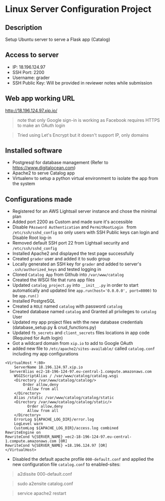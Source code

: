 # Linux Server Configuration Project

## Description
Setup Ubuntu server to serve a Flask app (Catalog)

## Access to server
- IP: 18.196.124.97
- SSH Port: 2200
- Username: grader
- SSH Public Key: Will be provided in reviewer notes while submission

## Web app working URL
http://18.196.124.97.xip.io/
> note that only Google sign-in is working as Facebook requires HTTPS to make an OAuth login

> Tried using Let's Encrypt but it doesn't support IP, only domains

## Installed software
- Postgresql for database management (Refer to https://www.digitalocean.com)
- Apache2 to serve Catalog app
- Virtualenv to setup a python virtual environment to isolate the app from the system

## Configurations made
- Registered for an AWS Lightsail server instance and chose the minimal plan
- Added port 2200 as Custom and made sure it's accessible
- Disable `PAssword Authentication` and `PermitRootLogin
` from `/etc/ssh/sshd_config` so only users with SSH Public keys can login and Disable Root log-in
- Removed default SSH port 22 from Lightsail security and `/etc/ssh/sshd_config`
- Installed Apache2 and displayed the test page successfully
- Created `grader` user and added it to sudo group
- Locally generated an SSH key for `grader` and added to server's `.ssh/authorized_keys` and tested logging in
- Cloned `Catalog App` from Github into `/var/www/catalog`
- Created the WSGI file that runs app files
- Updated `catalog_project.py` into `__init__.py` in order to start automatically and updated line `app.run(host='0.0.0.0', port=8000)` to be `app.run()`
- Installed PostgreSQL
- Created a `ROLE` named `catalog` with password `catalog`
- Created database named `catalog` and Granted all privileges to `catalog` User
- Updated my app project files with the new database credentials (database_setup.py & crud_functions.py)
- Updated `fb_secrets` and `client_secrets` files locations in app code (Required for Auth login)
- Got a wildcard domain from `xip.io` to add to Google OAuth
- added new file to `/etc/apache2/sites-available/` called `catalog.conf` including my app configurations

```
<VirtualHost *:80>
    ServerName 18.196.124.97.xip.io
  ServerAlias ec2-18-196-124-97.eu-central-1.compute.amazonaws.com
    WSGIScriptAlias / /var/www/catalog/catalog.wsgi
    <Directory /var/www/catalog/catalog/>
        Order allow,deny
          Allow from all
    </Directory>
    Alias /static /var/www/catalog/catalog/static
    <Directory /var/www/catalog/catalog/static/>
          Order allow,deny
          Allow from all
    </Directory>
    ErrorLog ${APACHE_LOG_DIR}/error.log
    LogLevel warn
    CustomLog ${APACHE_LOG_DIR}/access.log combined
RewriteEngine on
RewriteCond %{SERVER_NAME} =ec2-18-196-124-97.eu-central-1.compute.amazonaws.com [OR]
RewriteCond %{SERVER_NAME} =18.196.124.97 [OR]
</VirtualHost>

```

- Disabled the default apache profile `000-default.conf` and applied the new configuration file `catalog.conf` to enabled-sites:
> a2dissite 000-default.conf

> sudo a2ensite catalog.conf

> service apache2 restart

